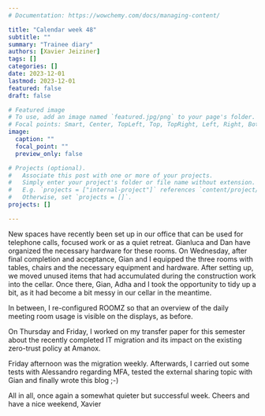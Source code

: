 ```yaml
---
# Documentation: https://wowchemy.com/docs/managing-content/

title: "Calendar week 48"
subtitle: ""
summary: "Trainee diary"
authors: [Xavier Jeiziner]
tags: []
categories: []
date: 2023-12-01
lastmod: 2023-12-01
featured: false
draft: false

# Featured image
# To use, add an image named `featured.jpg/png` to your page's folder.
# Focal points: Smart, Center, TopLeft, Top, TopRight, Left, Right, BottomLeft, Bottom, BottomRight.
image:
  caption: ""
  focal_point: ""
  preview_only: false

# Projects (optional).
#   Associate this post with one or more of your projects.
#   Simply enter your project's folder or file name without extension.
#   E.g. `projects = ["internal-project"]` references `content/project/deep-learning/index.md`.
#   Otherwise, set `projects = []`.
projects: []

---
```

New spaces have recently been set up in our office that can be used for telephone calls, focused work or as a quiet retreat. Gianluca and Dan have organized the necessary hardware for these rooms. On Wednesday, after final completion and acceptance, Gian and I equipped the three rooms with tables, chairs and the necessary equipment and hardware. After setting up, we moved unused items that had accumulated during the construction work into the cellar. Once there, Gian, Adha and I took the opportunity to tidy up a bit, as it had become a bit messy in our cellar in the meantime.

In between, I re-configured ROOMZ so that an overview of the daily meeting room usage is visible on the displays, as before.

On Thursday and Friday, I worked on my transfer paper for this semester about the recently completed IT migration and its impact on the existing zero-trust policy at Amanox.

Friday afternoon was the migration weekly. Afterwards, I carried out some tests with Alessandro regarding MFA, tested the external sharing topic with Gian and finally wrote this blog ;-)

All in all, once again a somewhat quieter but successful week. Cheers and have a nice weekend, Xavier

</p><br>
<p></p>
